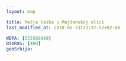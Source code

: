 ```yaml
---
layout: map

title: Mečja leska u Majdanskoj ulici
last_modified_at: 2018-05-23T23:37:52+02:00

WDPA: [555588989]
BioRaS: [400]
geoSrbija:
---
```

